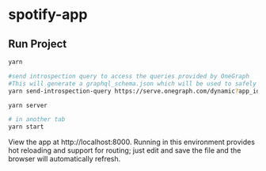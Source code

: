 # spotify-app

## Run Project

```sh
yarn

#send introspection query to access the queries provided by OneGraph
#This will generate a graphql_schema.json which will be used to safely type your GraphQL queries/mutations.
yarn send-introspection-query https://serve.onegraph.com/dynamic?app_id=bafd4254-c229-48c2-8c53-44a01477a43e

yarn server

# in another tab
yarn start
```

View the app at http://localhost:8000. Running in this environment provides hot reloading and support for routing; just edit and save the file and the browser will automatically refresh.
